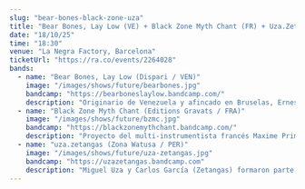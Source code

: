 ```yaml
---
slug: "bear-bones-black-zone-uza"
title: "Bear Bones, Lay Low (VE) + Black Zone Myth Chant (FR) + Uza.Zetangas (PE)"
date: "18/10/25"
time: "18:30"
venue: "La Negra Factory, Barcelona"
ticketUrl: "https://ra.co/events/2264028"
bands:
  - name: "Bear Bones, Lay Low (Dispari / VEN)"
    image: "/images/shows/future/bearbones.jpg"
    bandcamp: "https://bearboneslaylow.bandcamp.com/"
    description: "Originario de Venezuela y afincado en Bruselas, Ernesto González explora con su proyecto en solitario Bear Bones, Lay Low los climas mutantes de la psicodelia electrónica. Su sonido ha evolucionado de improvisaciones caseras de noise y drone a composiciones vibrantes de sintetizador, donde ritmos hipnóticos se funden con un tratamiento dub de efectos expansivos.Desde 2006 forma parte de la banda de improvisación psicodélica Silvester Anfang / Sylvester Anfang II y ha desarrollado proyectos paralelos como Tav Exotic, junto al productor Weird Dust. Su música ha visto la luz en sellos de culto como KRAAK, Full of Nothing, Sloow Tapes o Troglosound, y más recientemente en dispari, donde en 2024 firmó un remix de Tempentary Dance de Cloud Management junto a productores como Ploy, OKO DJ, Trần Uy Đức y Officium."
  - name: "Black Zone Myth Chant (Editions Gravats / FRA)"
    image: "/images/shows/future/bzmc.jpg"
    bandcamp: "https://blackzonemythchant.bandcamp.com/"
    description: "Proyecto del multi-instrumentista francés Maxime Primault (también conocido como High Wolf), Black Zone Myth Chant despliega una psicodelia afrocéntrica y footwork hipnótico fusionado con drones experimentales. Su sonido -a menudo descrito como si Sun Ra se fuera a tomar algo con DJ Screw- se articula a través de ritmos complejos, melodías aéreas, voces profundas y una atmósfera ritualista que desafía cualquier categorización. Desde su aparición en el 2011 su debut en casete Straight Cassette alcanzó un estatus de culto, fue recuperado en vinilo por el sello Laitbac y seguido del aclamado álbum Mane Thecel Phares (2015), editado en el sello francés Editions Gravats."
  - name: "uza.zetangas (Zona Watusa / PER)"
    image: "/images/shows/future/uza-zetangas.jpg"
    bandcamp: "https://uzazetangas.bandcamp.com"
    description: "Miguel Uza y Carlos García (Zetangas) formaron parte a inicios de los 2000 de una de las escenas más ocultas del underground peruano, aquella que exploró con urgencia juvenil la intersección entre el post-punk subterráneo de la Lima de los 80 y la experimentación guitarrera inspirada por Bill Orcutt, Glenn Branca y los primeros Sonic Youth. Con Rayobac -banda de culto que completaba Valentín Yoshimoto a la tercera guitarra y Neto Pérez a la batería- abrieron un camino que inspiró a toda una comunidad de artistas limeños para salir de la clandestinidad de los locales de ensayo. Dos décadas después, y repartidos entre Barcelona y Suecia, Uza y García retoman la conversación este año con un cassette editado por el sello barcelonés Zona Watusa. El resultado combina guitarras retorcidas, bajos y sintetizadores de cadencia dub, electrónica aventurera y un aura que remite tanto a Neil Hagerty como a la estética de la VHS music, el ruido doméstico y la cultura del cassette como archivo emocional."
---
```

